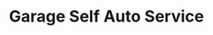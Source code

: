 ---
title: "Garage Self Auto Service"
url: /chateaumeillant/garage-self-auto-service/
shop: réparation de voitures
---